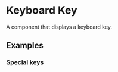 # Keyboard Key

A component that displays a keyboard key.

<ComponentPreview name="keyboard-key/examples/main" />

<!-- @include: ./keyboard-key-meta.md -->

## Examples

### Special keys
<ComponentPreview name="keyboard-key/examples/special-keys" />